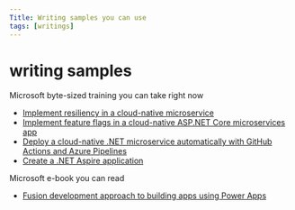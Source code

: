 ```yaml
---
Title: Writing samples you can use
tags: [writings]
---
```


# <i class="fa-solid fa-pen-nib"></i> writing samples
<!-- truncate -->

Microsoft byte-sized training you can take right now

- [Implement resiliency in a cloud-native microservice](https://learn.microsoft.com/training/modules/microservices-resiliency-aspnet-core/) [<i class="fa-solid fa-file-pdf"></i>](https://raw.githubusercontent.com/PhilStollery/phils.weblog.lol/master/pdfs/Implement%20resiliency%20in%20a%20cloud-native%20microservice%20-%20module.pdf)
- [Implement feature flags in a cloud-native ASP.NET Core microservices app](https://learn.microsoft.com/training/modules/microservices-configuration-aspnet-core/) [<i class="fa-solid fa-file-pdf"></i>](https://raw.githubusercontent.com/PhilStollery/phils.weblog.lol/master/pdfs/Implement%20feature%20flags%20in%20a%20cloud-native%20ASP.NET%20Core%20microservices%20app.pdf)
- [Deploy a cloud-native .NET microservice automatically with GitHub Actions and
  Azure Pipelines](https://learn.microsoft.com/training/modules/microservices-devops-aspnet-core/) [<i class="fa-solid fa-file-pdf"></i>](https://raw.githubusercontent.com/PhilStollery/phils.weblog.lol/master/pdfs/Deploy%20a%20cloud-native%20.NET%20microservice%20automatically%20with%20GitHub%20Actions%20and%20Azure%20Pipelines.pdf)
- [Create a .NET Aspire application](https://learn.microsoft.com/training/modules/create-aspire-applications/) [<i class="fa-solid fa-file-pdf"></i>](https://raw.githubusercontent.com/PhilStollery/phils.weblog.lol/master/pdfs/Create%20a%20.NET%20Aspire%20project.pdf)

Microsoft e-book you can read

- [Fusion development approach to building apps using Power Apps](https://learn.microsoft.com/power-apps/guidance/fusion-dev-ebook/) [<i class="fa-solid fa-file-pdf"></i>](https://raw.githubusercontent.com/PhilStollery/phils.weblog.lol/master/pdfs/The%20Fusion%20Development%20Approach%20to%20Building%20Power%20Apps%20April%202021.pdf)